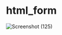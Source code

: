 # html_form
![Screenshot (125)](https://user-images.githubusercontent.com/78166507/226426669-685acf0f-bda6-4963-b02d-407ae9434db1.png)




